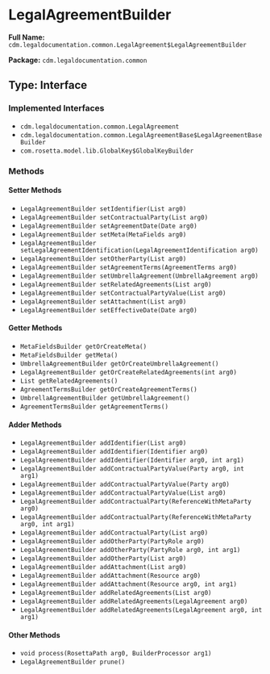# LegalAgreementBuilder

**Full Name:** `cdm.legaldocumentation.common.LegalAgreement$LegalAgreementBuilder`

**Package:** `cdm.legaldocumentation.common`

## Type: Interface

### Implemented Interfaces

- `cdm.legaldocumentation.common.LegalAgreement`
- `cdm.legaldocumentation.common.LegalAgreementBase$LegalAgreementBaseBuilder`
- `com.rosetta.model.lib.GlobalKey$GlobalKeyBuilder`

### Methods

#### Setter Methods

- `LegalAgreementBuilder setIdentifier(List arg0)`
- `LegalAgreementBuilder setContractualParty(List arg0)`
- `LegalAgreementBuilder setAgreementDate(Date arg0)`
- `LegalAgreementBuilder setMeta(MetaFields arg0)`
- `LegalAgreementBuilder setLegalAgreementIdentification(LegalAgreementIdentification arg0)`
- `LegalAgreementBuilder setOtherParty(List arg0)`
- `LegalAgreementBuilder setAgreementTerms(AgreementTerms arg0)`
- `LegalAgreementBuilder setUmbrellaAgreement(UmbrellaAgreement arg0)`
- `LegalAgreementBuilder setRelatedAgreements(List arg0)`
- `LegalAgreementBuilder setContractualPartyValue(List arg0)`
- `LegalAgreementBuilder setAttachment(List arg0)`
- `LegalAgreementBuilder setEffectiveDate(Date arg0)`

#### Getter Methods

- `MetaFieldsBuilder getOrCreateMeta()`
- `MetaFieldsBuilder getMeta()`
- `UmbrellaAgreementBuilder getOrCreateUmbrellaAgreement()`
- `LegalAgreementBuilder getOrCreateRelatedAgreements(int arg0)`
- `List getRelatedAgreements()`
- `AgreementTermsBuilder getOrCreateAgreementTerms()`
- `UmbrellaAgreementBuilder getUmbrellaAgreement()`
- `AgreementTermsBuilder getAgreementTerms()`

#### Adder Methods

- `LegalAgreementBuilder addIdentifier(List arg0)`
- `LegalAgreementBuilder addIdentifier(Identifier arg0)`
- `LegalAgreementBuilder addIdentifier(Identifier arg0, int arg1)`
- `LegalAgreementBuilder addContractualPartyValue(Party arg0, int arg1)`
- `LegalAgreementBuilder addContractualPartyValue(Party arg0)`
- `LegalAgreementBuilder addContractualPartyValue(List arg0)`
- `LegalAgreementBuilder addContractualParty(ReferenceWithMetaParty arg0)`
- `LegalAgreementBuilder addContractualParty(ReferenceWithMetaParty arg0, int arg1)`
- `LegalAgreementBuilder addContractualParty(List arg0)`
- `LegalAgreementBuilder addOtherParty(PartyRole arg0)`
- `LegalAgreementBuilder addOtherParty(PartyRole arg0, int arg1)`
- `LegalAgreementBuilder addOtherParty(List arg0)`
- `LegalAgreementBuilder addAttachment(List arg0)`
- `LegalAgreementBuilder addAttachment(Resource arg0)`
- `LegalAgreementBuilder addAttachment(Resource arg0, int arg1)`
- `LegalAgreementBuilder addRelatedAgreements(List arg0)`
- `LegalAgreementBuilder addRelatedAgreements(LegalAgreement arg0)`
- `LegalAgreementBuilder addRelatedAgreements(LegalAgreement arg0, int arg1)`

#### Other Methods

- `void process(RosettaPath arg0, BuilderProcessor arg1)`
- `LegalAgreementBuilder prune()`

